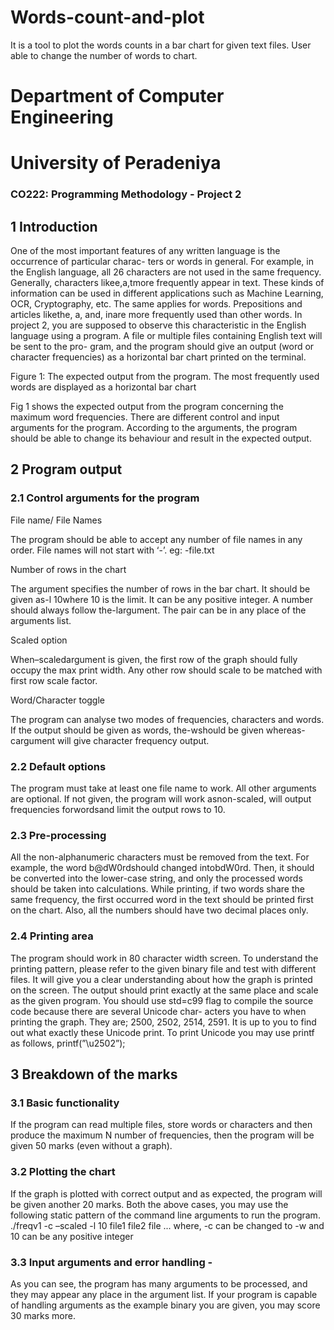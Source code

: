 # Words-count-and-plot
It is a tool to plot the words counts in a bar chart for given text files. User able to change the number of words to chart. 
# Department of Computer Engineering

# University of Peradeniya

### CO222: Programming Methodology - Project 2

## 1 Introduction

One of the most important features of any written language is the occurrence of particular charac-
ters or words in general. For example, in the English language, all 26 characters are not used in
the same frequency. Generally, characters likee,a,tmore frequently appear in text. These kinds of
information can be used in different applications such as Machine Learning, OCR, Cryptography,
etc. The same applies for words. Prepositions and articles likethe, a, and, inare more frequently
used than other words. In project 2, you are supposed to observe this characteristic in the English
language using a program. A file or multiple files containing English text will be sent to the pro-
gram, and the program should give an output (word or character frequencies) as a horizontal bar
chart printed on the terminal.

Figure 1: The expected output from the program. The most frequently used words are displayed as
a horizontal bar chart

Fig 1 shows the expected output from the program concerning the maximum word frequencies.
There are different control and input arguments for the program. According to the arguments, the
program should be able to change its behaviour and result in the expected output.


## 2 Program output

### 2.1 Control arguments for the program

File name/ File Names

The program should be able to accept any number of file names in any order. File names will not
start with ‘-’. eg: -file.txt

Number of rows in the chart

The argument specifies the number of rows in the bar chart. It should be given as-l 10where 10 is
the limit. It can be any positive integer. A number should always follow the-largument. The pair
can be in any place of the arguments list.

Scaled option

When–scaledargument is given, the first row of the graph should fully occupy the max print width.
Any other row should scale to be matched with first row scale factor.

Word/Character toggle

The program can analyse two modes of frequencies, characters and words. If the output should be
given as words, the-wshould be given whereas-cargument will give character frequency output.

### 2.2 Default options

The program must take at least one file name to work. All other arguments are optional. If not
given, the program will work asnon-scaled, will output frequencies forwordsand limit the output
rows to 10.

### 2.3 Pre-processing

All the non-alphanumeric characters must be removed from the text. For example, the word
b@dW0rdshould changed intobdW0rd. Then, it should be converted into the lower-case string,
and only the processed words should be taken into calculations.
While printing, if two words share the same frequency, the first occurred word in the text should
be printed first on the chart. Also, all the numbers should have two decimal places only.

### 2.4 Printing area

The program should work in 80 character width screen. To understand the printing pattern, please
refer to the given binary file and test with different files. It will give you a clear understanding
about how the graph is printed on the screen. The output should print exactly at the same place and
scale as the given program.
You should use std=c99 flag to compile the source code because there are several Unicode char-
acters you have to when printing the graph. They are; 2500, 2502, 2514, 2591. It is up to you
to find out what exactly these Unicode print. To print Unicode you may use printf as follows,
printf(”\u2502”);


## 3 Breakdown of the marks

### 3.1 Basic functionality 

If the program can read multiple files, store words or characters and then produce the maximum N
number of frequencies, then the program will be given 50 marks (even without a graph).

### 3.2 Plotting the chart 

If the graph is plotted with correct output and as expected, the program will be given another 20
marks.
Both the above cases, you may use the following static pattern of the command line arguments to
run the program.
./freqv1 -c –scaled -l 10 file1 file2 file ...
where, -c can be changed to -w and 10 can be any positive integer

### 3.3 Input arguments and error handling -

As you can see, the program has many arguments to be processed, and they may appear any place
in the argument list. If your program is capable of handling arguments as the example binary you
are given, you may score 30 marks more.



